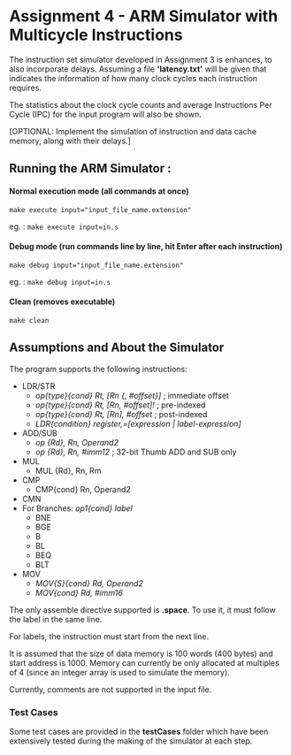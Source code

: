 # Assignment 4 - ARM Simulator with Multicycle Instructions

The instruction set simulator developed in Assignment 3 is enhances, to also incorporate delays. Assuming a file **'latency.txt'** will be given that indicates the information of how many clock cycles each instruction requires.

The statistics about the clock cycle counts and average Instructions Per Cycle (IPC) for the input program will also be shown.

[OPTIONAL: Implement the simulation of instruction and data cache memory, along with their delays.]

## Running the ARM Simulator :

#### Normal execution mode (all commands at once)
`make execute input="input_file_name.extension"`

eg. : `make execute input=in.s`


#### Debug mode (run commands line by line, hit Enter after each instruction)
`make debug input="input_file_name.extension"`

eg. : `make debug input=in.s`

#### Clean (removes executable)
`make clean`

## Assumptions and About the Simulator

The program supports the following instructions:
- LDR/STR
  - *op{type}{cond} Rt, [Rn {, #offset}]* ; immediate offset
  - *op{type}{cond} Rt, [Rn, #offset]!* ; pre-indexed
  - *op{type}{cond} Rt, [Rn], #offset* ; post-indexed
  - *LDR{condition} register,=[expression | label-expression]*
- ADD/SUB
  - *op {Rd}, Rn, Operand2*
  - *op {Rd}, Rn, #imm12* ; 32-bit Thumb ADD and SUB only
- MUL
  - MUL {Rd}, Rn, Rm
- CMP
  - CMP{cond} Rn, Operand2
- CMN
- For Branches: *op1{cond} label*
  - BNE
  - BGE
  - B
  - BL
  - BEQ
  - BLT
- MOV
  - *MOV{S}{cond} Rd, Operand2*
  - *MOV{cond} Rd, #imm16*

The only assemble directive supported is **.space**. To use it, it must follow the label in the same line.

For labels, the instruction must start from the next line.

It is assumed that the size of data memory is 100 words (400 bytes) and start address is 1000.
Memory can currently be only allocated at multiples of 4 (since an integer array is used to simulate the memory).

Currently, comments are not supported in the input file.

### Test Cases
Some test cases are provided in the **testCases** folder which have been extensively tested during the making of the simulator at each step.
